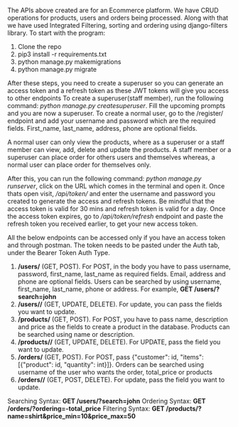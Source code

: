 The APIs above created are for an Ecommerce platform. We have CRUD operations for products, users and orders being processed. Along with that we have used Integrated Filtering, sorting and ordering using django-filters
library. To start with the program:
1) Clone the repo
2) pip3 install -r requirements.txt
3) python manage.py makemigrations
4) python manage.py migrate

After these steps, you need to create a superuser so you can generate an access token and a refresh token as these JWT tokens will give you access to other endpoints
To create a superuser(staff member), run the following command: *python manage.py createsuperuser*. Fill the upcoming prompts and you are now a superuser.
To create a normal user, go to the /register/ endpoint and add your username and password which are the required fields. First_name, last_name, address, phone are optional fields.

A normal user can only view the products, where as a superuser or a staff member can view, add, delete and update the products.
A staff member or a superuser can place order for others users and themselves whereas, a normal user can place order for themselves only.

After this, you can run the following command: *python manage.py runserver*, click on the URL which comes in the terminal and open it. Once thats open visit, */api/token/* and enter the username and password you
created to generate the access and refresh tokens. Be mindful that the access token is valid for 30 mins and refresh token is valid for a day. Once the access token expires, go to
*/api/token/refresh* endpoint and paste the refresh token you received earlier, to get your new access token. 

All the below endpoints can be accessed only if you have an access token and through postman. The token needs to be pasted under the Auth tab, under the Bearer Token Auth Type.
1) **/users/** (GET, POST). For POST, in the body you have to pass username, password, first_name, last_name as required fields. Email, address and phone are optional fields. Users can be searched by using username, first_name, last_name, phone or address. For example, **GET /users/?search=john**
2) **/users/<pk>/** (GET, UPDATE, DELETE). For update, you can pass the fields you want to update.
3) **/products/** (GET, POST). For POST, you have to pass name, description and price as the fields to create a product in the database. Products can be searched using name or description.
4) **/products/<pk>/** (GET, UPDATE, DELETE). For UPDATE, pass the field you want to update.
5) **/orders/** (GET, POST). For POST, pass {"customer": id, "items": [{"product": id, "quantity": int}]}. Orders can be searched using username of the user who wants the order, total_price or products
6) **/orders/<pk>/** (GET, POST, DELETE). For update, pass the field you want to update.

Searching Syntax: **GET /users/?search=john**
Ordering Syntax: **GET /orders/?ordering=-total_price**
Filtering Syntax: **GET /products/?name=shirt&price_min=10&price_max=50**

